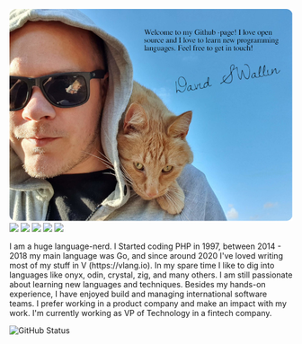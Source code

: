 [![Header](/.imgs/hd.png "Header")](https://davidsatimewallin.com/)
[![](https://img.shields.io/badge/Go-★★★★☆-00ACD7?style=for-the-badge)](https://golang.org)
[![](https://img.shields.io/badge/PHP-★★★★☆-8892BF?style=for-the-badge)](https://php.net)
[![](https://img.shields.io/badge/V-★★★★☆-536B8A?style=for-the-badge)](https://vlang.io)
[![](https://img.shields.io/badge/Python-★★☆☆☆-FFDA4B?style=for-the-badge)](https://www.python.org)
[![](https://img.shields.io/badge/Crystal-★☆☆☆☆-646464?style=for-the-badge)](https://crystal-lang.org)

<p>
    I am a huge language-nerd. I Started coding PHP in 1997, between 2014 - 2018 my main language was Go, and since around 2020 I've loved writing most of my stuff in V (https://vlang.io). In my spare time I like to dig into languages like onyx, odin, crystal, zig, and many others. I am still passionate about learning new languages and techniques.  Besides my hands-on experience, I have enjoyed build and managing international software teams. I prefer working in a product company and make an impact with my work. I'm currently working as VP of Technology in a fintech company.
</p>

![GitHub Status](https://github-readme-stats.vercel.app/api?username=davidsatimewallin&show_icons=true&theme=buefy)
